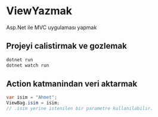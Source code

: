 # ViewYazmak
Asp.Net ile MVC uygulaması yapmak

## Projeyi calistirmak ve gozlemak
```cs
dotnet run
dotnet watch run
```

## Action katmanindan veri aktarmak
```cs
var isim = "Ahmet";
ViewBag.isim = isim;
// .isim yerine istenilen bir parametre kullanilabilir.
```